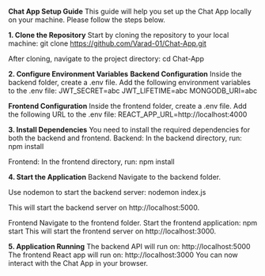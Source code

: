 **Chat App Setup Guide**
This guide will help you set up the Chat App locally on your machine. Please follow the steps below.

**1. Clone the Repository**
Start by cloning the repository to your local machine:
git clone https://github.com/Varad-01/Chat-App.git

After cloning, navigate to the project directory:
cd Chat-App


**2. Configure Environment Variables**
**Backend Configuration**
Inside the backend folder, create a .env file.
Add the following environment variables to the .env file:
JWT_SECRET=abc
JWT_LIFETIME=abc
MONGODB_URI=abc

**Frontend Configuration**
Inside the frontend folder, create a .env file.
Add the following URL to the .env file:
REACT_APP_URL=http://localhost:4000


**3. Install Dependencies**
You need to install the required dependencies for both the backend and frontend.
Backend: In the backend directory, run:
npm install

Frontend: In the frontend directory, run:
npm install


**4. Start the Application**
Backend
Navigate to the backend folder.

Use nodemon to start the backend server:
nodemon index.js

This will start the backend server on http://localhost:5000.

Frontend
Navigate to the frontend folder.
Start the frontend application:
npm start
This will start the frontend server on http://localhost:3000.

**5. Application Running**
The backend API will run on: http://localhost:5000
The frontend React app will run on: http://localhost:3000
You can now interact with the Chat App in your browser.

